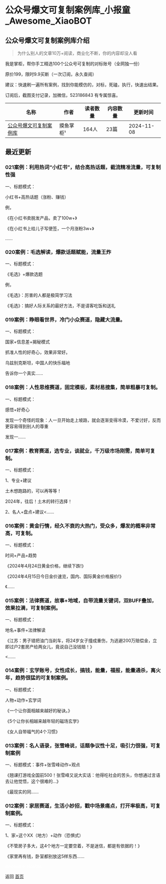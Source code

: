 # 公众号爆文可复制案例库_小报童_Awesome_XiaoBOT

## 公众号爆文可复制案例库介绍
> 为什么别人的文章10万+阅读，商业化不断，你的内容却没人看    
    
我是掌柜，帮你手工精选100个公众号可复制的对标账号（全网独一份）    
    
原价199，限时9.9买断（一次订阅，永久查阅）    
    
建议：快速刷一遍所有案例，找到你能模仿的，对标，死磕，执行，快速出结果。    
    
订阅后，截图支付记录，加微信，523186843 有专属惊喜。  
  


|名称|作者|读者数量|内容数量|更新时间|
|---|---|---|---|---|
|[公众号爆文可复制案例库](https://xiaobot.net/p/bw888?refer=0b133df9-27dc-423b-8101-639049001c13)|摸鱼掌柜¹|164人|23篇|2024-11-08|

## 最近更新
### 021案例：利用热词“小红书”，结合高热话题，截流精准流量，可复制性强

一、标题模式：

小红书+高热话题（涨粉、赚钱）

例，

《在小红书卖脱发产品，卖了100w+》

《在小红书上给儿子写便签，一个月涨粉3w+》

......

### 020案例：毛选解读，爆款话题赋能，流量王炸

一、标题模式：

《毛选》+爆款选题

例，

《毛选》：厉害的人都是极简学习法

《毛选》：搞好人际关系的最好方法，不是请客吃饭和送礼

### 019案例：睁眼看世界，冷门小众赛道，隐藏大流量。

一、标题模式：

国家+信息差+揭秘模式

抓准人性的好奇心，效果非常好。

乌兹别克斯坦，中国人的快乐福地

告诉你一个真实......

### 018案例：人性思维赛道，固定模板，素材易搜集，简单粗暴可复制。

一、标题模式：

感悟+好奇心

发现一个奇怪的现象：人一旦开始走上坡路，就会逐渐变得冷漠，不爱讨好，反而更容易得到别人的尊重

发现一......

### 017案例：教育赛道，选专业，谈就业，千万级市场刚需，简单可复制。

一、标题模式：

1、专业+建议

土木想跑路的，可以再等等！

2024年，往后！土木的转行选择！

2、名人+盘点+建议<......

### 016案例：黄金行情，经久不衰的大热门，受众多，爆发的概率非常高，可复制。

一、标题模式：

时间+产品+趋势

《2024年4月24日黄金价格，继续下跌!》

《2024年4月15日今日金价速览，国内、国际黄金价格报价!》

《......

### 015案例：法律赛道，故事+地域，自带流量关键词，双BUFF叠加，效果拉满，可复制案例。

一、标题模式：

地名+事件+法律解读

《江苏：男子错把油门当刹车，将24岁女子撞成重伤，为逃避200万赔偿金，立即过户2套房产给两女儿，竟说自己没钱赔！》

<......

### 014案例：玄学账号，女性成长，搞钱，能量，福报，能量通杀，离火年，趋势很猛的可复制案例。

一、标题模式：

人物+动作+玄学词

《一个让你面相越来越好的秘诀。》

《5个让你长相越来越年轻的磁场玄学》

《女人自带福气的4个习惯》

### 013案例：名人语录，张雪峰说，话题争议性十足，吸引力很强，可复制案例

一、标题模式：事件+张雪峰动作+观点

《翘课打游戏全国前500！张雪峰又说大实话：他得吃社会的苦头，你想通过言语去让他觉悟，这个很难的...》

《最现实的同......

### 012案例：家居赛道，生活小妙招，戳中场景痛点，打开率极高，可复制案例。

一、标题模式：

1、家+这个XX（地方）+动作（恐惧式）

《不管房子多大，这4个地方一定要空着，不是迷信，都是有依据的！》

《家里再有钱，卧室都别放这5样东西......


<a href="https://github.com/Reno9527/awesome-xiaobot" style="color: white; text-decoration: none;">awesome-xiaobot</a>

返回 [首页](../README.md)
